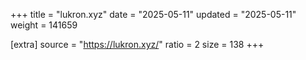 +++
title = "lukron.xyz"
date = "2025-05-11"
updated = "2025-05-11"
weight = 141659

[extra]
source = "https://lukron.xyz/"
ratio = 2
size = 138
+++
